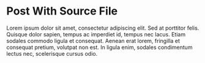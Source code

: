 # Post With Source File

Lorem ipsum dolor sit amet, consectetur adipiscing elit. Sed at porttitor felis. Quisque dolor sapien, tempus ac imperdiet id, tempus nec lacus. Etiam sodales commodo ligula et consequat. Aenean erat lorem, fringilla et consequat pretium, volutpat non est. In ligula enim, sodales condimentum lectus nec, scelerisque cursus odio.
